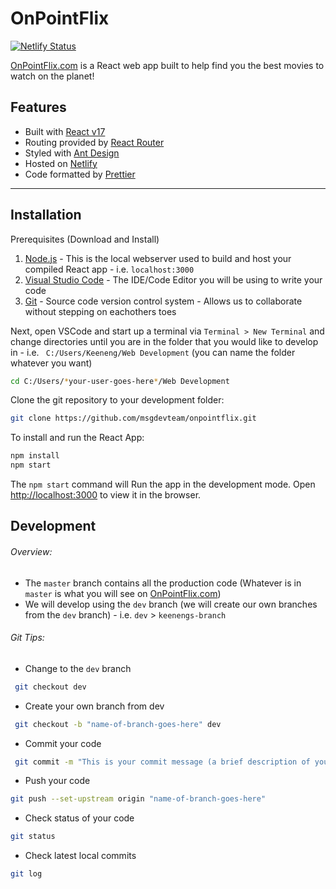 # OnPointFlix

[![Netlify Status](https://api.netlify.com/api/v1/badges/0a51d0e9-f611-4dd8-887f-fc1889e68540/deploy-status)](https://app.netlify.com/sites/onpointflix/deploys)

[OnPointFlix.com](https://onpointflix.com/) is a React web app built to help find you the best movies to watch on the planet!

## Features

- Built with [React v17](https://reactjs.org/docs/create-a-new-react-app.html)
- Routing provided by [React Router](https://reactrouter.com/)
- Styled with [Ant Design](https://ant.design/)
- Hosted on [Netlify](https://app.netlify.com/)
- Code formatted by [Prettier](https://prettier.io/)

---

## Installation

Prerequisites (Download and Install)

1. [Node.js](https://nodejs.org/en/download/) - This is the local webserver used to build and host your compiled React app - i.e. `localhost:3000`
2. [Visual Studio Code](https://code.visualstudio.com/) - The IDE/Code Editor you will be using to write your code
3. [Git](https://git-scm.com/download/win) - Source code version control system - Allows us to collaborate without stepping on eachothers toes

Next, open VSCode and start up a terminal via `Terminal > New Terminal` and change directories until you are in the folder that you would like to develop in - i.e. ` C:/Users/Keeneng/Web Development` (you can name the folder whatever you want)

```sh
cd C:/Users/*your-user-goes-here*/Web Development
```

Clone the git repository to your development folder:

```sh
git clone https://github.com/msgdevteam/onpointflix.git
```

To install and run the React App:

```sh
npm install
npm start
```

The `npm start` command will Run the app in the development mode.
Open [http://localhost:3000](http://localhost:3000) to view it in the browser.

## Development

###### Overview:

- The `master` branch contains all the production code (Whatever is in `master` is what you will see on [OnPointFlix.com](https://onpointflix.com/))
- We will develop using the `dev` branch (we will create our own branches from the `dev` branch) - i.e. `dev` > `keenengs-branch`

###### Git Tips:

- Change to the `dev` branch

```sh
 git checkout dev
```

- Create your own branch from dev

```sh
 git checkout -b "name-of-branch-goes-here" dev
```

- Commit your code

```sh
 git commit -m "This is your commit message (a brief description of your code changes)" -a
```

- Push your code

```sh
git push --set-upstream origin "name-of-branch-goes-here"
```

- Check status of your code

```sh
git status
```

- Check latest local commits

```sh
git log
```

&nbsp;
&nbsp;
&nbsp;
